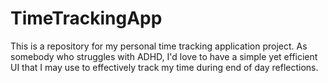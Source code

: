 # TimeTrackingApp
This is a repository for my personal time tracking application project. As somebody who struggles with ADHD, I'd love to have a simple yet efficient UI that I may use to effectively track my time during end of day reflections.
